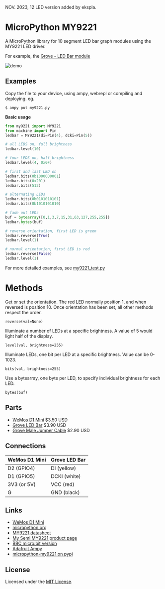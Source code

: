 NOV. 2023, 12 LED version added by ekspla.


# MicroPython MY9221

A MicroPython library for 10 segment LED bar graph modules using the MY9221 LED driver.

For example, the [Grove - LED Bar module](http://wiki.seeed.cc/Grove-LED_Bar/)

![demo](docs/demo.jpg)

## Examples

Copy the file to your device, using ampy, webrepl or compiling and deploying. eg.

```
$ ampy put my9221.py
```

**Basic usage**

```python
from my9221 import MY9221
from machine import Pin
ledbar = MY9221(di=Pin(4), dcki=Pin(5))

# all LEDS on, full brightness
ledbar.level(10)

# four LEDS on, half brightness
ledbar.level(4, 0x0F)

# first and last LED on
ledbar.bits(0b1000000001)
ledbar.bits(0x201)
ledbar.bits(513)

# alternating LEDs
ledbar.bits(0b0101010101)
ledbar.bits(0b1010101010)

# fade out LEDs
buf = bytearray([0,1,3,7,15,31,63,127,255,255])
ledbar.bytes(buf)

# reverse orientation, first LED is green
ledbar.reverse(True)
ledbar.level(1)

# normal orientation, first LED is red
ledbar.reverse(False)
ledbar.level(1)
```

For more detailed examples, see [my9221_test.py](my9221_test.py)

# Methods

Get or set the orientation.
The red LED normally position 1, and when reversed is position 10.
Once orientation has been set, all other methods respect the order.
```
reverse(val=None)
```

Illuminate a number of LEDs at a specific brightness.
A value of 5 would light half of the display.
```
level(val, brightness=255)
```

Illuminate LEDs, one bit per LED at a specific brightness.
Value can be 0-1023.
```
bits(val, brightness=255)
```

Use a bytearray, one byte per LED, to specify individual brightness for each LED.
```
bytes(buf)
```

## Parts

* [WeMos D1 Mini](https://www.aliexpress.com/store/product/D1-mini-Mini-NodeMcu-4M-bytes-Lua-WIFI-Internet-of-Things-development-board-based-ESP8266/1331105_32529101036.html) $3.50 USD
* [Grove LED Bar](https://www.seeedstudio.com/Grove-LED-Bar-v2.0-p-2474.html) $3.90 USD
* [Grove Male Jumper Cable](https://www.seeedstudio.com/Grove-4-pin-Male-Jumper-to-Grove-4-pin-Conversion-Cable-%285-PCs-per-Pack%29-p-1565.html) $2.90 USD

## Connections

WeMos D1 Mini | Grove LED Bar
------------- | ---------------
D2 (GPIO4)    | DI (yellow)
D1 (GPIO5)    | DCKI (white)
3V3 (or 5V)   | VCC (red)
G             | GND (black)

## Links

* [WeMos D1 Mini](https://wiki.wemos.cc/products:d1:d1_mini)
* [micropython.org](http://micropython.org)
* [MY9221 datasheet](https://raw.githubusercontent.com/SeeedDocument/Grove-LED_Bar/master/res/MY9221_DS_1.0.pdf)
* [My Semi MY9221 product page](http://www.my-semi.com/content/products/product_mean.aspx?id=9)
* [BBC micro:bit version](https://github.com/mcauser/microbit-my9221)
* [Adafruit Ampy](https://learn.adafruit.com/micropython-basics-load-files-and-run-code/install-ampy)
* [micropython-my9221 on pypi](https://pypi.python.org/pypi/micropython-my9221/)

## License

Licensed under the [MIT License](http://opensource.org/licenses/MIT).
